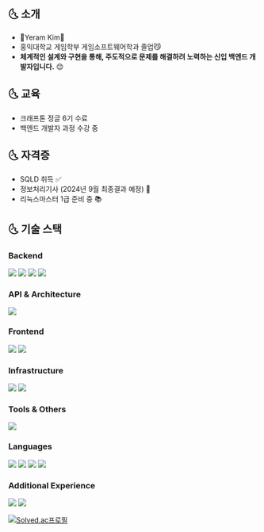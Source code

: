 ## 🌜 소개     
- 🌊Yeram Kim🌊 
- 홍익대학교 게임학부 게임소프트웨어학과 졸업😼
- **체계적인 설계와 구현을 통해, 주도적으로 문제를 해결하려 노력하는 신입 백엔드 개발자입니다.** 😊

## 🌜 교육
- 크래프톤 정글 6기 수료
- 백엔드 개발자 과정 수강 중

## 🌜 자격증
- SQLD 취득 ✅
- 정보처리기사 (2024년 9월 최종결과 예정) 📝
- 리눅스마스터 1급 준비 중 📚  

<p>

## 🌜 기술 스택

### Backend
<img src="https://img.shields.io/badge/Spring Boot-6DB33F?style=flat-square&logo=SpringBoot&logoColor=white"/> <img src="https://img.shields.io/badge/Spring Security-6DB33F?style=flat-square&logo=SpringSecurity&logoColor=white"/> <img src="https://img.shields.io/badge/JPA-6DB33F?style=flat-square&logo=Hibernate&logoColor=white"/> <img src="https://img.shields.io/badge/MySQL-4479A1?style=flat-square&logo=MySQL&logoColor=white"/>

### API & Architecture
<img src="https://img.shields.io/badge/REST API-FF6B35?style=flat-square&logo=Postman&logoColor=white"/>

### Frontend
<img src="https://img.shields.io/badge/React-61DAFB?style=flat-square&logo=React&logoColor=black"/> <img src="https://img.shields.io/badge/TypeScript-3178C6?style=flat-square&logo=TypeScript&logoColor=white"/>

### Infrastructure
<img src="https://img.shields.io/badge/AWS EC2-FF9900?style=flat-square&logo=AmazonEC2&logoColor=white"/> <img src="https://img.shields.io/badge/Docker-2496ED?style=flat-square&logo=Docker&logoColor=white"/>

### Tools & Others
<img src="https://img.shields.io/badge/Git-F05032?style=flat-square&logo=Git&logoColor=white"/>

### Languages
<img src="https://img.shields.io/badge/Java-007396?style=flat-square&logo=OpenJDK&logoColor=white"/> <img src="https://img.shields.io/badge/Python-3776AB?style=flat-square&logo=Python&logoColor=white"/> <img src="https://img.shields.io/badge/C++-00599C?style=flat-square&logo=C%2B%2B&logoColor=white"/> <img src="https://img.shields.io/badge/C-A8B9CC?style=flat-square&logo=C&logoColor=white"/>

### Additional Experience
<img src="https://img.shields.io/badge/Unity-000000?style=flat-square&logo=Unity&logoColor=white"/> <img src="https://img.shields.io/badge/DirectX11-0078D4?style=flat-square&logo=Microsoft&logoColor=white"/>

<p>
   
[![Solved.ac프로필](http://mazassumnida.wtf/api/v2/generate_badge?boj=yuu_ta)](https://solved.ac/yuu_ta)
